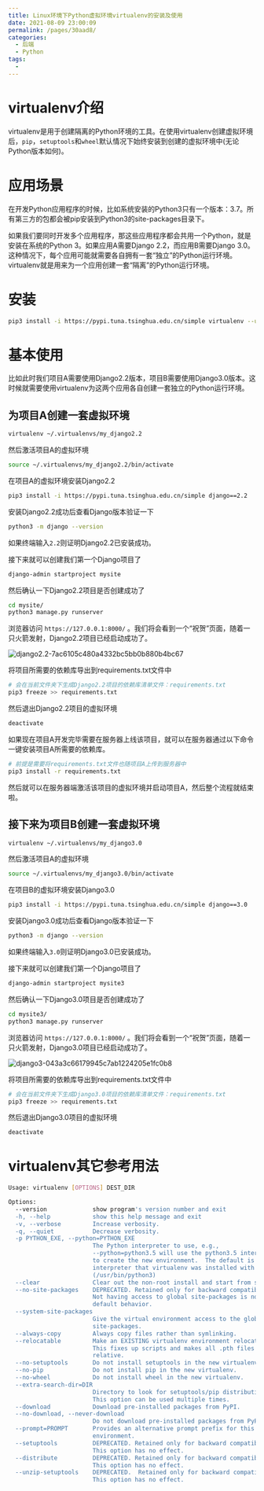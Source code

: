 ```yaml
---
title: Linux环境下Python虚拟环境virtualenv的安装及使用
date: 2021-08-09 23:00:09
permalink: /pages/30aad8/
categories:
  - 后端
  - Python
tags:
  - 
---
```

# virtualenv介绍
virtualenv是用于创建隔离的Python环境的工具。在使用virtualenv创建虚拟环境后，`pip`，`setuptools`和`wheel`默认情况下始终安装到创建的虚拟环境中(无论Python版本如何)。
# 应用场景
在开发Python应用程序的时候，比如系统安装的Python3只有一个版本：3.7。所有第三方的包都会被pip安装到Python3的site-packages目录下。

如果我们要同时开发多个应用程序，那这些应用程序都会共用一个Python，就是安装在系统的Python 3。如果应用A需要Django 2.2，而应用B需要Django 3.0。这种情况下，每个应用可能就需要各自拥有一套“独立”的Python运行环境。virtualenv就是用来为一个应用创建一套“隔离”的Python运行环境。
# 安装
```bash
pip3 install -i https://pypi.tuna.tsinghua.edu.cn/simple virtualenv --user
```
# 基本使用
比如此时我们项目A需要使用Django2.2版本，项目B需要使用Django3.0版本。这时候就需要使用virtualenv为这两个应用各自创建一套独立的Python运行环境。
## 为项目A创建一套虚拟环境
```bash
virtualenv ~/.virtualenvs/my_django2.2
```
然后激活项目A的虚拟环境
```bash
source ~/.virtualenvs/my_django2.2/bin/activate
```
在项目A的虚拟环境安装Django2.2
```bash
pip3 install -i https://pypi.tuna.tsinghua.edu.cn/simple django==2.2
```
安装Django2.2成功后查看Django版本验证一下
```bash
python3 -m django --version
```
如果终端输入`2.2`则证明Django2.2已安装成功。

接下来就可以创建我们第一个Django项目了
```bash
django-admin startproject mysite
```
然后确认一下Django2.2项目是否创建成功了
```bash
cd mysite/
python3 manage.py runserver
```
浏览器访问 `https://127.0.0.1:8000/` 。我们将会看到一个“祝贺”页面，随着一只火箭发射，Django2.2项目已经启动成功了。

![django2.2-7ac6105c480a4332bc5bb0b880b4bc67](https://cdn.jsdelivr.net/gh/hashqueue/blog-image-hosting@master/images/django2.2-7ac6105c480a4332bc5bb0b880b4bc67-588712a054de4d7b8abeeec0f52b8807.png)

将项目所需要的依赖库导出到requirements.txt文件中
```bash
# 会在当前文件夹下生成Django2.2项目的依赖库清单文件：requirements.txt
pip3 freeze >> requirements.txt
```
然后退出Django2.2项目的虚拟环境
```bash
deactivate
```
如果现在项目A开发完毕需要在服务器上线该项目，就可以在服务器通过以下命令一键安装项目A所需要的依赖库。
```bash
# 前提是需要将requirements.txt文件也随项目A上传到服务器中
pip3 install -r requirements.txt
```
然后就可以在服务器端激活该项目的虚拟环境并启动项目A，然后整个流程就结束啦。
## 接下来为项目B创建一套虚拟环境
```bash
virtualenv ~/.virtualenvs/my_django3.0
```
然后激活项目A的虚拟环境
```bash
source ~/.virtualenvs/my_django3.0/bin/activate
```
在项目B的虚拟环境安装Django3.0
```bash
pip3 install -i https://pypi.tuna.tsinghua.edu.cn/simple django==3.0
```
安装Django3.0成功后查看Django版本验证一下
```bash
python3 -m django --version
```
如果终端输入`3.0`则证明Django3.0已安装成功。

接下来就可以创建我们第一个Django项目了
```bash
django-admin startproject mysite3
```
然后确认一下Django3.0项目是否创建成功了
```bash
cd mysite3/
python3 manage.py runserver
```
浏览器访问 `https://127.0.0.1:8000/` 。我们将会看到一个“祝贺”页面，随着一只火箭发射，Django3.0项目已经启动成功了。

![django3-043a3c66179945c7ab1224205e1fc0b8](https://cdn.jsdelivr.net/gh/hashqueue/blog-image-hosting@master/images/django3-043a3c66179945c7ab1224205e1fc0b8-aabd94eeeb134550819ab5b5e7eae2bf.png)

将项目所需要的依赖库导出到requirements.txt文件中
```bash
# 会在当前文件夹下生成Django3.0项目的依赖库清单文件：requirements.txt
pip3 freeze >> requirements.txt
```
然后退出Django3.0项目的虚拟环境
```bash
deactivate
```
# virtualenv其它参考用法
```bash
Usage: virtualenv [OPTIONS] DEST_DIR

Options:
  --version             show program's version number and exit
  -h, --help            show this help message and exit
  -v, --verbose         Increase verbosity.
  -q, --quiet           Decrease verbosity.
  -p PYTHON_EXE, --python=PYTHON_EXE
                        The Python interpreter to use, e.g.,
                        --python=python3.5 will use the python3.5 interpreter
                        to create the new environment.  The default is the
                        interpreter that virtualenv was installed with
                        (/usr/bin/python3)
  --clear               Clear out the non-root install and start from scratch.
  --no-site-packages    DEPRECATED. Retained only for backward compatibility.
                        Not having access to global site-packages is now the
                        default behavior.
  --system-site-packages
                        Give the virtual environment access to the global
                        site-packages.
  --always-copy         Always copy files rather than symlinking.
  --relocatable         Make an EXISTING virtualenv environment relocatable.
                        This fixes up scripts and makes all .pth files
                        relative.
  --no-setuptools       Do not install setuptools in the new virtualenv.
  --no-pip              Do not install pip in the new virtualenv.
  --no-wheel            Do not install wheel in the new virtualenv.
  --extra-search-dir=DIR
                        Directory to look for setuptools/pip distributions in.
                        This option can be used multiple times.
  --download            Download pre-installed packages from PyPI.
  --no-download, --never-download
                        Do not download pre-installed packages from PyPI.
  --prompt=PROMPT       Provides an alternative prompt prefix for this
                        environment.
  --setuptools          DEPRECATED. Retained only for backward compatibility.
                        This option has no effect.
  --distribute          DEPRECATED. Retained only for backward compatibility.
                        This option has no effect.
  --unzip-setuptools    DEPRECATED.  Retained only for backward compatibility.
                        This option has no effect.
```